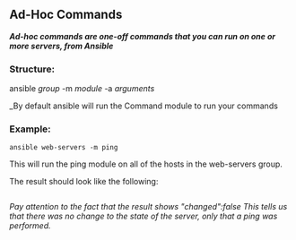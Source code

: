 ## Ad-Hoc Commands

**_Ad-hoc commands are one-off commands that you can run on one or more servers, from Ansible_**

### Structure:

ansible _group_ -m _module_ -a _arguments_

_By default ansible will run the Command module to run your commands

### Example:
```
ansible web-servers -m ping
```
This will run the ping module on all of the hosts in the web-servers group.

The result should look like the following:
```

```

_Pay attention to the fact that the result shows "changed":false_
_This tells us that there was no change to the state of the server, only that a ping was performed._







